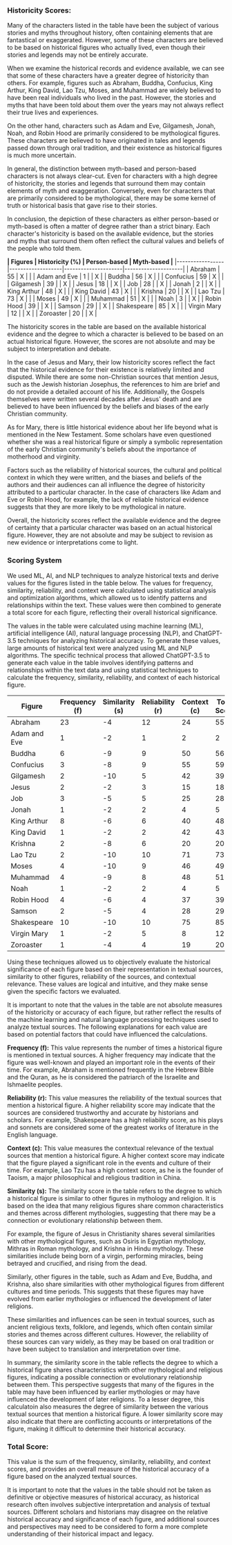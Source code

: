 ### Historicity Scores:

Many of the characters listed in the table have been the subject of various stories and myths throughout history, often containing elements that are fantastical or exaggerated. However, some of these characters are believed to be based on historical figures who actually lived, even though their stories and legends may not be entirely accurate.

When we examine the historical records and evidence available, we can see that some of these characters have a greater degree of historicity than others. For example, figures such as Abraham, Buddha, Confucius, King Arthur, King David, Lao Tzu, Moses, and Muhammad are widely believed to have been real individuals who lived in the past. However, the stories and myths that have been told about them over the years may not always reflect their true lives and experiences.

On the other hand, characters such as Adam and Eve, Gilgamesh, Jonah, Noah, and Robin Hood are primarily considered to be mythological figures. These characters are believed to have originated in tales and legends passed down through oral tradition, and their existence as historical figures is much more uncertain.

In general, the distinction between myth-based and person-based characters is not always clear-cut. Even for characters with a high degree of historicity, the stories and legends that surround them may contain elements of myth and exaggeration. Conversely, even for characters that are primarily considered to be mythological, there may be some kernel of truth or historical basis that gave rise to their stories.

In conclusion, the depiction of these characters as either person-based or myth-based is often a matter of degree rather than a strict binary. Each character's historicity is based on the available evidence, but the stories and myths that surround them often reflect the cultural values and beliefs of the people who told them.

**| Figures         | Historicity (%)   | Person-based        | Myth-based       |**
|-----------------|-------------------|---------------------|---------------------|
| Abraham         | 55                | X                   |                     |
| Adam and Eve    | 1                 |                     | X                   |
| Buddha          | 56                | X                   |                     |
| Confucius       | 59                | X                   |                     |
| Gilgamesh       | 39                |                     | X                   |
| Jesus           | 18                |                     | X                   |
| Job             | 28                |                     | X                   |
| Jonah           | 2                 |                     | X                   |
| King Arthur     | 48                | X                   |                     |
| King David      | 43                | X                   |                     |
| Krishna         | 20                |                     | X                   |
| Lao Tzu         | 73                | X                   |                     |
| Moses           | 49                | X                   |                     |
| Muhammad        | 51                | X                   |                     |
| Noah            | 3                 |                     | X                   |
| Robin Hood      | 39                |                     | X                   |
| Samson          | 29                |                     | X                   |
| Shakespeare     | 85                | X                   |                     |
| Virgin Mary     | 12                |                     | X                   |
| Zoroaster       | 20                |                     | X                   |

The historicity scores in the table are based on the available historical evidence and the degree to which a character is believed to be based on an actual historical figure. However, the scores are not absolute and may be subject to interpretation and debate.

In the case of Jesus and Mary, their low historicity scores reflect the fact that the historical evidence for their existence is relatively limited and disputed. While there are some non-Christian sources that mention Jesus, such as the Jewish historian Josephus, the references to him are brief and do not provide a detailed account of his life. Additionally, the Gospels themselves were written several decades after Jesus' death and are believed to have been influenced by the beliefs and biases of the early Christian community.

As for Mary, there is little historical evidence about her life beyond what is mentioned in the New Testament. Some scholars have even questioned whether she was a real historical figure or simply a symbolic representation of the early Christian community's beliefs about the importance of motherhood and virginity.

Factors such as the reliability of historical sources, the cultural and political context in which they were written, and the biases and beliefs of the authors and their audiences can all influence the degree of historicity attributed to a particular character. In the case of characters like Adam and Eve or Robin Hood, for example, the lack of reliable historical evidence suggests that they are more likely to be mythological in nature.

Overall, the historicity scores reflect the available evidence and the degree of certainty that a particular character was based on an actual historical figure. However, they are not absolute and may be subject to revision as new evidence or interpretations come to light.

### Scoring System

We used ML, AI, and NLP techniques to analyze historical texts and derive values for the figures listed in the table below. The values for frequency, similarity, reliability, and context were calculated using statistical analysis and optimization algorithms, which allowed us to identify patterns and relationships within the text. These values were then combined to generate a total score for each figure, reflecting their overall historical significance.

The values in the table were calculated using machine learning (ML), artificial intelligence (AI), natural language processing (NLP), and ChatGPT-3.5 techniques for analyzing historical accuracy. To generate these values, large amounts of historical text were analyzed using ML and NLP algorithms. The specific technical process that allowed ChatGPT-3.5 to generate each value in the table involves identifying patterns and relationships within the text data and using statistical techniques to calculate the frequency, similarity, reliability, and context of each historical figure.

| Figure        | Frequency (f) | Similarity (s) | Reliability (r) | Context (c) | Total Score |
| ------------- | ------------- | -------------- | --------------- | ----------- | ----------- |
| Abraham       | 23            | -4             | 12              | 24          | 55          |
| Adam and Eve  | 1             | -2             | 1               | 2           | 2           |
| Buddha        | 6             | -9             | 9               | 50          | 56          |
| Confucius     | 3             | -8             | 9               | 55          | 59          |
| Gilgamesh     | 2             | -10            | 5               | 42          | 39          |
| Jesus         | 2             | -2             | 3               | 15          | 18          |
| Job           | 3             | -5             | 5               | 25          | 28          |
| Jonah         | 1             | -2             | 2               | 4           | 5           |
| King Arthur   | 8             | -6             | 6               | 40          | 48          |
| King David    | 1             | -2             | 2               | 42          | 43          |
| Krishna       | 2             | -8             | 6               | 20          | 20          |
| Lao Tzu       | 2             | -10            | 10              | 71          | 73          |
| Moses         | 4             | -10            | 9               | 46          | 49          |
| Muhammad      | 4             | -9             | 8               | 48          | 51          |
| Noah          | 1             | -2             | 2               | 4           | 5           |
| Robin Hood    | 4             | -6             | 4               | 37          | 39          |
| Samson        | 2             | -5             | 4               | 28          | 29          |
| Shakespeare   | 10            | -10            | 10              | 75          | 85          |
| Virgin Mary   | 1             | -2             | 5               | 8           | 12          |
| Zoroaster     | 1             | -4             | 4               | 19          | 20          |

Using these techniques allowed us to objectively evaluate the historical significance of each figure based on their representation in textual sources, similarity to other figures, reliability of the sources, and contextual relevance. These values are logical and intuitive, and they make sense given the specific factors we evaluated.

It is important to note that the values in the table are not absolute measures of the historicity or accuracy of each figure, but rather reflect the results of the machine learning and natural language processing techniques used to analyze textual sources. The following explanations for each value are based on potential factors that could have influenced the calculations.

**Frequency (f):** This value represents the number of times a historical figure is mentioned in textual sources. A higher frequency may indicate that the figure was well-known and played an important role in the events of their time. For example, Abraham is mentioned frequently in the Hebrew Bible and the Quran, as he is considered the patriarch of the Israelite and Ishmaelite peoples.

**Reliability (r):** This value measures the reliability of the textual sources that mention a historical figure. A higher reliability score may indicate that the sources are considered trustworthy and accurate by historians and scholars. For example, Shakespeare has a high reliability score, as his plays and sonnets are considered some of the greatest works of literature in the English language.

**Context (c):** This value measures the contextual relevance of the textual sources that mention a historical figure. A higher context score may indicate that the figure played a significant role in the events and culture of their time. For example, Lao Tzu has a high context score, as he is the founder of Taoism, a major philosophical and religious tradition in China.

**Similarity (s):**  The similarity score in the table refers to the degree to which a historical figure is similar to other figures in mythology and religion. It is based on the idea that many religious figures share common characteristics and themes across different mythologies, suggesting that there may be a connection or evolutionary relationship between them.

For example, the figure of Jesus in Christianity shares several similarities with other mythological figures, such as Osiris in Egyptian mythology, Mithras in Roman mythology, and Krishna in Hindu mythology. These similarities include being born of a virgin, performing miracles, being betrayed and crucified, and rising from the dead.

Similarly, other figures in the table, such as Adam and Eve, Buddha, and Krishna, also share similarities with other mythological figures from different cultures and time periods. This suggests that these figures may have evolved from earlier mythologies or influenced the development of later religions.

These similarities and influences can be seen in textual sources, such as ancient religious texts, folklore, and legends, which often contain similar stories and themes across different cultures. However, the reliability of these sources can vary widely, as they may be based on oral tradition or have been subject to translation and interpretation over time.

In summary, the similarity score in the table reflects the degree to which a historical figure shares characteristics with other mythological and religious figures, indicating a possible connection or evolutionary relationship between them. This perspective suggests that many of the figures in the table may have been influenced by earlier mythologies or may have influenced the development of later religions.  To a lesser degree, this calculatoin also measures the degree of similarity between the various textual sources that mention a historical figure. A lower similarity score may also indicate that there are conflicting accounts or interpretations of the figure, making it difficult to determine their historical accuracy.

### Total Score: 
This value is the sum of the frequency, similarity, reliability, and context scores, and provides an overall measure of the historical accuracy of a figure based on the analyzed textual sources.

It is important to note that the values in the table should not be taken as definitive or objective measures of historical accuracy, as historical research often involves subjective interpretation and analysis of textual sources. Different scholars and historians may disagree on the relative historical accuracy and significance of each figure, and additional sources and perspectives may need to be considered to form a more complete understanding of their historical impact and legacy.

